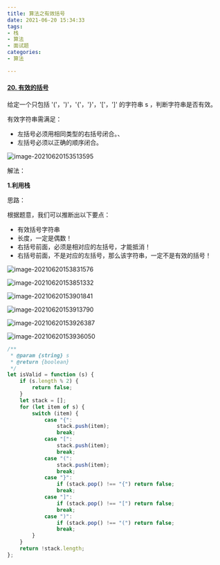 ```yaml
---
title: 算法之有效括号
date: 2021-06-20 15:34:33
tags:
- 栈
- 算法
- 面试题
categories:
- 算法

---
```


#### [20. 有效的括号](https://leetcode-cn.com/problems/valid-parentheses/)

给定一个只包括 '('，')'，'{'，'}'，'['，']' 的字符串 s ，判断字符串是否有效。

有效字符串需满足：

- 左括号必须用相同类型的右括号闭合。、
- 左括号必须以正确的顺序闭合。

![image-20210620153513595](image-20210620153513595.png)



解法：

**1.利用栈**

思路：

根据题意，我们可以推断出以下要点：

- 有效括号字符串
- 长度，一定是偶数！
- 右括号前面，必须是相对应的左括号，才能抵消！
- 右括号前面，不是对应的左括号，那么该字符串，一定不是有效的括号！



![image-20210620153831576](image-20210620153831576.png)

![image-20210620153851332](image-20210620153851332.png)

![image-20210620153901841](image-20210620153901841.png)

![image-20210620153913790](image-20210620153913790.png)

![image-20210620153926387](image-20210620153926387.png)

![image-20210620153936050](image-20210620153936050.png)

```js
/**
 * @param {string} s
 * @return {boolean}
 */
let isValid = function (s) {
    if (s.length % 2) {
        return false;
    }
    let stack = [];
    for (let item of s) {
        switch (item) {
            case "{":
                stack.push(item);
                break;
            case "[":
                stack.push(item);
                break;
            case "(":
                stack.push(item);
                break;
            case "}":
                if (stack.pop() !== "{") return false;
                break;
            case "]":
                if (stack.pop() !== "[") return false;
                break;
            case ")":
                if (stack.pop() !== "(") return false;
                break;
        }
    }
    return !stack.length;
};
```

